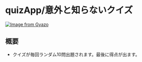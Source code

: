 # quizApp/意外と知らないクイズ
[![Image from Gyazo](https://i.gyazo.com/588b220a96fdf812ec7091f0374195bf.gif)](https://gyazo.com/588b220a96fdf812ec7091f0374195bf)

## 概要
- クイズが毎回ランダム10問出題されます。最後に得点が出ます。
